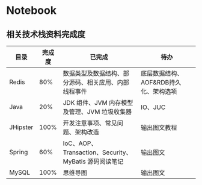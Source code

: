 # Notebook



## 相关技术栈资料完成度

| 目录     | 完成度 | 已完成                                                | 待办                                  |
| -------- | ------ | ----------------------------------------------------- | ------------------------------------- |
| Redis    | 80%    | 数据类型及数据结构、部分源码、相关应用、内部线程事件  | 底层数据结构、AOF&RDB持久化、架构选项 |
| Java     | 20%    | JDK 组件、JVM 内存模型及管理、JVM 垃圾收集器          | IO、JUC                               |
| JHipster | 100%   | 开发注意事项、常见问题、架构改造                      | 输出图文教程                          |
| Spring   | 60%    | IoC、AOP、Transaction、Security、MyBatis 源码阅读笔记 | 输出图文                              |
| MySQL    | 100%   | 思维导图                                              | 输出图文                              |

